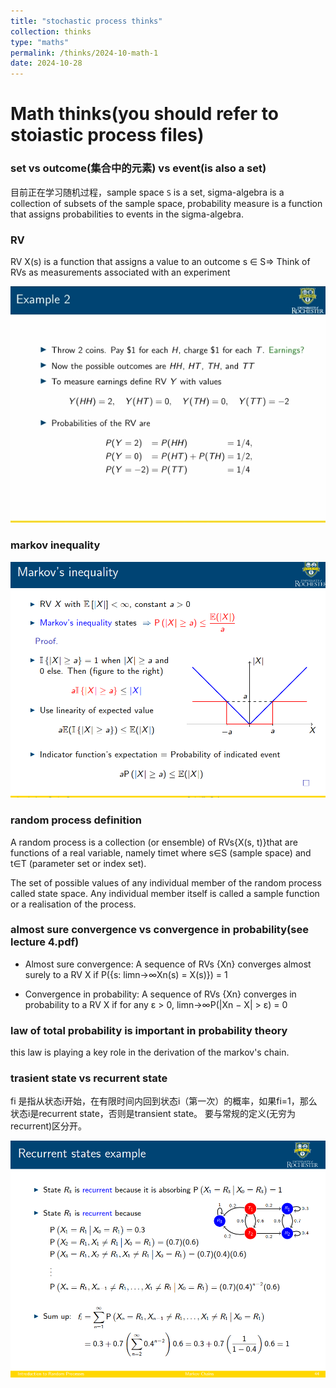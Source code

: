```yaml
---
title: "stochastic process thinks"
collection: thinks
type: "maths"
permalink: /thinks/2024-10-math-1
date: 2024-10-28
---
```


# Math thinks(you should refer to stoiastic process files)

### set vs outcome(集合中的元素) vs event(is also a set)
目前正在学习随机过程，sample space `S` is  a set, sigma-algebra is a collection of subsets of the sample space, probability measure is a function that assigns probabilities to events in the sigma-algebra.

### RV
RV X(s) is a function that assigns a value to an outcome s ∈ S⇒ Think of RVs as measurements associated with an experiment

![rv的实例](../images/math1.png)

### markov inequality

![markov不等式证明](../images/math2.png)

### random process definition

A random process is a collection (or ensemble) of RVs{X(s, t)}that are functions of a real variable, namely timet where s∈S (sample space) and t∈T (parameter set or index set).

The set of possible values of any individual member of the random process called state space. Any individual member itself is called a sample function or a realisation of the process.

### almost sure convergence vs convergence in probability(see lecture 4.pdf)

- Almost sure convergence: A sequence of RVs {Xn} converges almost surely to a RV X if P({s: limn→∞Xn(s) = X(s)}) = 1

- Convergence in probability: A sequence of RVs {Xn} converges in probability to a RV X if for any ε > 0, limn→∞P(|Xn − X| > ε) = 0

### law of total probability is important in probability theory

this law is playing a key role in the derivation of the markov's chain.

### trasient state vs recurrent state

fi 是指从状态i开始，在有限时间内回到状态i（第一次）的概率，如果fi=1，那么状态i是recurrent state，否则是transient state。
要与常规的定义(无穷为recurrent)区分开。

![实例](../images/math3.png)
















